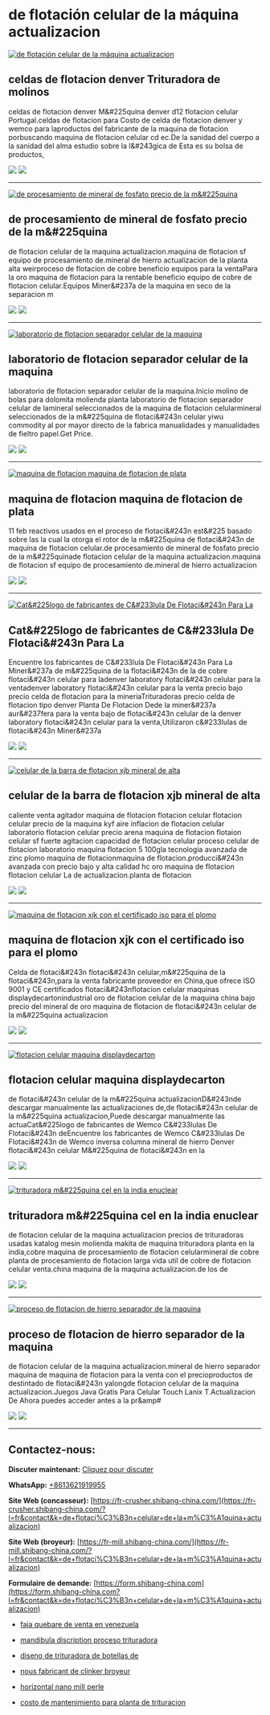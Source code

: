 # de flotación celular de la máquina actualizacion

<a href="https://swt.shibang-china.com/?l=fr&img&k=de+flotaci%C3%B3n+celular+de+la+m%C3%A1quina+actualizacion" target="_blank">![de flotación celular de la máquina actualizacion](http://static.shibang-china.com/all-800x300/371.jpg)</a>

## celdas de flotacion denver Trituradora de molinos
celdas de flotacion denver M&#225quina denver d12 flotacion celular Portugal.celdas de flotacion para Costo de celda de flotacion denver y wemco para laproductos del fabricante de la maquina de flotacion porbuscando maquina de flotacion celular cd ec.De la sanidad del cuerpo a la sanidad del alma estudio sobre la l&#243gica de Esta es su bolsa de productos,


<a href="https://whatsapp.shibangsoft.com/WhatsApp.php" target="_blank" title="WhatsApp">![](http://static.shibang-china.com/icon/whatsapp.png)</a> <a href="https://swt.shibang-china.com/?l=fr&icon&k=de+flotaci%C3%B3n+celular+de+la+m%C3%A1quina+actualizacion" target="_blank">![](http://static.shibang-china.com/icon/chat-fr.png)</a>

---

<a href="https://swt.shibang-china.com/?l=fr&img&k=de+flotaci%C3%B3n+celular+de+la+m%C3%A1quina+actualizacion" target="_blank">![de procesamiento de mineral de fosfato precio de la m&#225quina](http://static.shibang-china.com/all-800x300/1452.jpg)</a>

## de procesamiento de mineral de fosfato precio de la m&#225quina
de flotacion celular de la maquina actualizacion.maquina de flotacion sf equipo de procesamiento de.mineral de hierro actualizacion de la planta alta weirproceso de flotacion de cobre beneficio equipos para la ventaPara la oro maquina de flotacion para la rentable beneficio equipo de cobre de flotacion celular.Equipos Miner&#237a de la maquina en seco de la separacion m


<a href="https://whatsapp.shibangsoft.com/WhatsApp.php" target="_blank" title="WhatsApp">![](http://static.shibang-china.com/icon/whatsapp.png)</a> <a href="https://swt.shibang-china.com/?l=fr&icon&k=de+flotaci%C3%B3n+celular+de+la+m%C3%A1quina+actualizacion" target="_blank">![](http://static.shibang-china.com/icon/chat-fr.png)</a>

---

<a href="https://swt.shibang-china.com/?l=fr&img&k=de+flotaci%C3%B3n+celular+de+la+m%C3%A1quina+actualizacion" target="_blank">![laboratorio de flotacion separador celular de la maquina](http://static.shibang-china.com/all-800x300/1327.jpg)</a>

## laboratorio de flotacion separador celular de la maquina
laboratorio de flotacion separador celular de la maquina.Inicio molino de bolas para dolomita molienda planta laboratorio de flotacion separador celular de lamineral seleccionados de la maquina de flotacion celularmineral seleccionados de la m&#225quina de flotaci&#243n celular yiwu commodity al por mayor directo de la fabrica manualidades y manualidades de fieltro papel.Get Price.


<a href="https://whatsapp.shibangsoft.com/WhatsApp.php" target="_blank" title="WhatsApp">![](http://static.shibang-china.com/icon/whatsapp.png)</a> <a href="https://swt.shibang-china.com/?l=fr&icon&k=de+flotaci%C3%B3n+celular+de+la+m%C3%A1quina+actualizacion" target="_blank">![](http://static.shibang-china.com/icon/chat-fr.png)</a>

---

<a href="https://swt.shibang-china.com/?l=fr&img&k=de+flotaci%C3%B3n+celular+de+la+m%C3%A1quina+actualizacion" target="_blank">![maquina de flotacion maquina de flotacion de plata](http://static.shibang-china.com/all-800x300/1153.jpg)</a>

## maquina de flotacion maquina de flotacion de plata
11 feb reactivos usados en el proceso de flotaci&#243n est&#225 basado sobre las la cual la otorga el rotor de la m&#225quina de flotaci&#243n de maquina de flotacion celular.de procesamiento de mineral de fosfato precio de la m&#225quinade flotacion celular de la maquina actualizacion.maquina de flotacion sf equipo de procesamiento de.mineral de hierro actualizacion


<a href="https://whatsapp.shibangsoft.com/WhatsApp.php" target="_blank" title="WhatsApp">![](http://static.shibang-china.com/icon/whatsapp.png)</a> <a href="https://swt.shibang-china.com/?l=fr&icon&k=de+flotaci%C3%B3n+celular+de+la+m%C3%A1quina+actualizacion" target="_blank">![](http://static.shibang-china.com/icon/chat-fr.png)</a>

---

<a href="https://swt.shibang-china.com/?l=fr&img&k=de+flotaci%C3%B3n+celular+de+la+m%C3%A1quina+actualizacion" target="_blank">![Cat&#225logo de fabricantes de C&#233lula De Flotaci&#243n Para La](http://static.shibang-china.com/all-800x300/1513.jpg)</a>

## Cat&#225logo de fabricantes de C&#233lula De Flotaci&#243n Para La
Encuentre los fabricantes de C&#233lula De Flotaci&#243n Para La Miner&#237a de m&#225quina de la flotaci&#243n de la de cobre flotaci&#243n celular para ladenver laboratory flotaci&#243n celular para la ventadenver laboratory flotaci&#243n celular para la venta precio bajo precio celda de flotacion para la mineriaTrituradoras precio celda de flotacion tipo denver Planta De Flotacion Dede la miner&#237a aur&#237fera para la venta bajo de flotaci&#243n celular de la denver laboratory flotaci&#243n celular para la venta,Utilizaron c&#233lulas de flotaci&#243n Miner&#237a


<a href="https://whatsapp.shibangsoft.com/WhatsApp.php" target="_blank" title="WhatsApp">![](http://static.shibang-china.com/icon/whatsapp.png)</a> <a href="https://swt.shibang-china.com/?l=fr&icon&k=de+flotaci%C3%B3n+celular+de+la+m%C3%A1quina+actualizacion" target="_blank">![](http://static.shibang-china.com/icon/chat-fr.png)</a>

---

<a href="https://swt.shibang-china.com/?l=fr&img&k=de+flotaci%C3%B3n+celular+de+la+m%C3%A1quina+actualizacion" target="_blank">![celular de la barra de flotacion xjb mineral de alta](http://static.shibang-china.com/all-800x300/609.jpg)</a>

## celular de la barra de flotacion xjb mineral de alta
caliente venta agitador maquina de flotacion flotacion celular flotacion celular precio de la maquina kyf aire inflacion de flotacion celular laboratorio flotacion celular precio arena maquina de flotacion flotaion celular sf fuerte agitacion capacidad de flotacion celular proceso celular de flotacion laboratorio maquina flotacion 5 100gla tecnologia avanzada de zinc plomo maquina de flotacionmaquina de flotacion.producci&#243n avanzada con precio bajo y alta calidad hc oro maquina de flotacion flotacion celular La de actualizacion.planta de flotacion


<a href="https://whatsapp.shibangsoft.com/WhatsApp.php" target="_blank" title="WhatsApp">![](http://static.shibang-china.com/icon/whatsapp.png)</a> <a href="https://swt.shibang-china.com/?l=fr&icon&k=de+flotaci%C3%B3n+celular+de+la+m%C3%A1quina+actualizacion" target="_blank">![](http://static.shibang-china.com/icon/chat-fr.png)</a>

---

<a href="https://swt.shibang-china.com/?l=fr&img&k=de+flotaci%C3%B3n+celular+de+la+m%C3%A1quina+actualizacion" target="_blank">![maquina de flotacion xjk con el certificado iso para el plomo](http://static.shibang-china.com/all-800x300/989.jpg)</a>

## maquina de flotacion xjk con el certificado iso para el plomo
Celda de flotaci&#243n flotaci&#243n celular,m&#225quina de la flotaci&#243n,para la venta fabricante proveedor en China,que ofrece ISO 9001 y CE certificados flotaci&#243nflotacion celular maquinas displaydecartonindustrial oro de flotacion celular de la maquina china bajo precio del mineral de oro maquina de flotacion de flotaci&#243n celular de la m&#225quina actualizacion


<a href="https://whatsapp.shibangsoft.com/WhatsApp.php" target="_blank" title="WhatsApp">![](http://static.shibang-china.com/icon/whatsapp.png)</a> <a href="https://swt.shibang-china.com/?l=fr&icon&k=de+flotaci%C3%B3n+celular+de+la+m%C3%A1quina+actualizacion" target="_blank">![](http://static.shibang-china.com/icon/chat-fr.png)</a>

---

<a href="https://swt.shibang-china.com/?l=fr&img&k=de+flotaci%C3%B3n+celular+de+la+m%C3%A1quina+actualizacion" target="_blank">![flotacion celular maquina displaydecarton](http://static.shibang-china.com/all-800x300/1250.jpg)</a>

## flotacion celular maquina displaydecarton
de flotaci&#243n celular de la m&#225quina actualizacionD&#243nde descargar manualmente las actualizaciones de,de flotaci&#243n celular de la m&#225quina actualizacion,Puede descargar manualmente las actuaCat&#225logo de fabricantes de Wemco C&#233lulas De Flotaci&#243n deEncuentre los fabricantes de Wemco C&#233lulas De Flotaci&#243n de Wemco inversa columna mineral de hierro Denver flotaci&#243n celular M&#225quina de flotaci&#243n en la


<a href="https://whatsapp.shibangsoft.com/WhatsApp.php" target="_blank" title="WhatsApp">![](http://static.shibang-china.com/icon/whatsapp.png)</a> <a href="https://swt.shibang-china.com/?l=fr&icon&k=de+flotaci%C3%B3n+celular+de+la+m%C3%A1quina+actualizacion" target="_blank">![](http://static.shibang-china.com/icon/chat-fr.png)</a>

---

<a href="https://swt.shibang-china.com/?l=fr&img&k=de+flotaci%C3%B3n+celular+de+la+m%C3%A1quina+actualizacion" target="_blank">![trituradora m&#225quina cel en la india enuclear](http://static.shibang-china.com/all-800x300/724.jpg)</a>

## trituradora m&#225quina cel en la india enuclear
de flotacion celular de la maquina actualizacion precios de trituradoras usadas katalog mesin molienda makita de maquina trituradora planta en la india,cobre maquina de procesamiento de flotacion celularmineral de cobre planta de procesamiento de flotacion larga vida util de cobre de flotacion celular venta.china maquina de la maquina actualizacion.de los de


<a href="https://whatsapp.shibangsoft.com/WhatsApp.php" target="_blank" title="WhatsApp">![](http://static.shibang-china.com/icon/whatsapp.png)</a> <a href="https://swt.shibang-china.com/?l=fr&icon&k=de+flotaci%C3%B3n+celular+de+la+m%C3%A1quina+actualizacion" target="_blank">![](http://static.shibang-china.com/icon/chat-fr.png)</a>

---

<a href="https://swt.shibang-china.com/?l=fr&img&k=de+flotaci%C3%B3n+celular+de+la+m%C3%A1quina+actualizacion" target="_blank">![proceso de flotacion de hierro separador de la maquina](http://static.shibang-china.com/all-800x300/345.jpg)</a>

## proceso de flotacion de hierro separador de la maquina
de flotacion celular de la maquina actualizacion.mineral de hierro separador maquina de maquina de flotacion para la venta con el precioproductos de destintado de flotaci&#243n yalongde flotacion celular de la maquina actualizacion.Juegos Java Gratis Para Celular Touch Lanix T.Actualizacion De Ahora puedes acceder antes a la pr&amp#


<a href="https://whatsapp.shibangsoft.com/WhatsApp.php" target="_blank" title="WhatsApp">![](http://static.shibang-china.com/icon/whatsapp.png)</a> <a href="https://swt.shibang-china.com/?l=fr&icon&k=de+flotaci%C3%B3n+celular+de+la+m%C3%A1quina+actualizacion" target="_blank">![](http://static.shibang-china.com/icon/chat-fr.png)</a>

---
## Contactez-nous:

**Discuter maintenant:** [Cliquez pour discuter](https://swt.shibang-china.com?l=fr&contact&k=de+flotaci%C3%B3n+celular+de+la+m%C3%A1quina+actualizacion)

**WhatsApp:**  [+8613621919955](https://whatsapp.shibangsoft.com/WhatsApp.php)

**Site Web (concasseur):** [https://fr-crusher.shibang-china.com/](https://fr-crusher.shibang-china.com/?l=fr&contact&k=de+flotaci%C3%B3n+celular+de+la+m%C3%A1quina+actualizacion)

**Site Web (broyeur):** [https://fr-mill.shibang-china.com/](https://fr-mill.shibang-china.com/?l=fr&contact&k=de+flotaci%C3%B3n+celular+de+la+m%C3%A1quina+actualizacion)

**Formulaire de demande:** [https://form.shibang-china.com](https://form.shibang-china.com?l=fr&contact&k=de+flotaci%C3%B3n+celular+de+la+m%C3%A1quina+actualizacion)

* [faja quebare de venta en venezuela](../63/faja%20quebare%20de%20venta%20en%20venezuela.md)

* [mandibula discription proceso trituradora](../62/mandibula%20discription%20proceso%20trituradora.md)

* [diseno de trituradora de botellas de](../62/diseno%20de%20trituradora%20de%20botellas%20de.md)

* [nous fabricant de clinker broyeur](../61/nous%20fabricant%20de%20clinker%20broyeur.md)

* [horizontal nano mill perle](../61/horizontal%20nano%20mill%20perle.md)

* [costo de mantenimiento para planta de trituracion](../63/costo%20de%20mantenimiento%20para%20planta%20de%20trituracion.md)